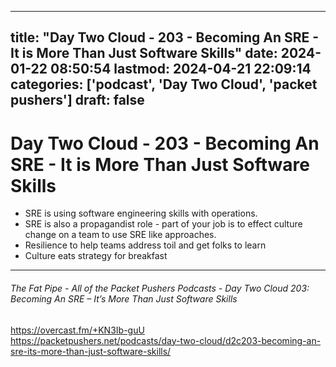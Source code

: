 
---
title: "Day Two Cloud - 203 - Becoming An SRE - It is More Than Just Software Skills"
date: 2024-01-22 08:50:54
lastmod: 2024-04-21 22:09:14
categories: ['podcast', 'Day Two Cloud', 'packet pushers']
draft: false
---


# Day Two Cloud - 203 - Becoming An SRE - It is More Than Just Software Skills

* SRE is using software engineering skills with operations.
* SRE is also a propagandist role - part of your job is to effect culture change on a team to use SRE like approaches.
* Resilience to help teams address toil and get folks to learn 
* Culture eats strategy for breakfast

---
###### The Fat Pipe - All of the Packet Pushers Podcasts - Day Two Cloud 203: Becoming An SRE – It’s More Than Just Software Skills

https://overcast.fm/+KN3Ib-guU  
https://packetpushers.net/podcasts/day-two-cloud/d2c203-becoming-an-sre-its-more-than-just-software-skills/

<!-- #public -->
<!-- #podcast -->
<!-- #Day Two Cloud# -->
<!-- #packet pushers# -->

<!-- {BearID:294BFDF3-7CFE-41BE-9105-53F81B638DD1} -->
